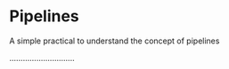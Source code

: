 # Pipelines
A simple practical to understand the concept of pipelines

.............................
